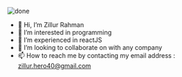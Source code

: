 ![done](https://i.ibb.co/7yFT7P9/Blue-and-Purple-Cyberpunk-Linkedin-Banner.png)
- 👋 Hi, I’m Zillur Rahman
- 👀 I’m interested in programming
- 🌱 I’m experienced in reactJS
- 💞️ I’m looking to collaborate on with any company
- 📫 How to reach me by contacting my email address : zillur.hero40@gmail.com

<!---
zillurahman10/zillurahman10 is a ✨ special ✨ repository because its `README.md` (this file) appears on your GitHub profile.
You can click the Preview link to take a look at your changes.
--->

